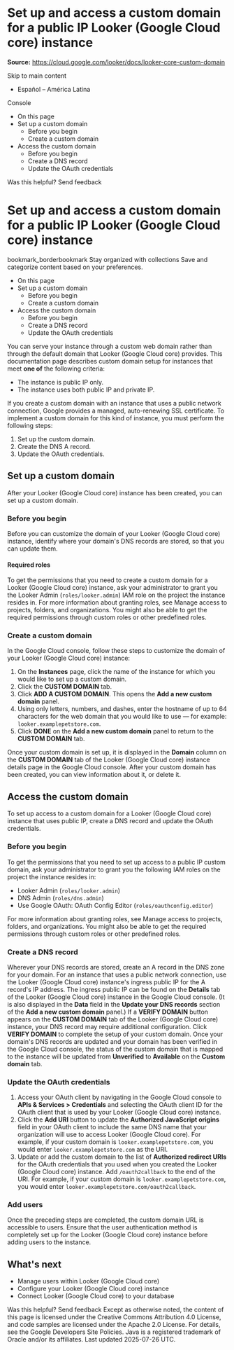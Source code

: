 # Set up and access a custom domain for a public IP Looker (Google Cloud core) instance

**Source:** https://cloud.google.com/looker/docs/looker-core-custom-domain

Skip to main content 
  * Español – América Latina

Console 


  * On this page
  * Set up a custom domain
    * Before you begin
    * Create a custom domain
  * Access the custom domain
    * Before you begin
    * Create a DNS record
    * Update the OAuth credentials




Was this helpful?
Send feedback 
#  Set up and access a custom domain for a public IP Looker (Google Cloud core) instance
bookmark_borderbookmark Stay organized with collections  Save and categorize content based on your preferences.
  * On this page
  * Set up a custom domain
    * Before you begin
    * Create a custom domain
  * Access the custom domain
    * Before you begin
    * Create a DNS record
    * Update the OAuth credentials


You can serve your instance through a custom web domain rather than through the default domain that Looker (Google Cloud core) provides.
This documentation page describes custom domain setup for instances that meet **one of** the following criteria:
  * The instance is public IP only.
  * The instance uses both public IP and private IP.


If you create a custom domain with an instance that uses a public network connection, Google provides a managed, auto-renewing SSL certificate.
To implement a custom domain for this kind of instance, you must perform the following steps:
  1. Set up the custom domain.
  2. Create the DNS A record.
  3. Update the OAuth credentials.


## Set up a custom domain
After your Looker (Google Cloud core) instance has been created, you can set up a custom domain.
### Before you begin
Before you can customize the domain of your Looker (Google Cloud core) instance, identify where your domain's DNS records are stored, so that you can update them.
#### Required roles
To get the permissions that you need to create a custom domain for a Looker (Google Cloud core) instance, ask your administrator to grant you the Looker Admin  (`roles/looker.admin`) IAM role on the project the instance resides in. For more information about granting roles, see Manage access to projects, folders, and organizations. 
You might also be able to get the required permissions through custom roles or other predefined roles. 
### Create a custom domain
In the Google Cloud console, follow these steps to customize the domain of your Looker (Google Cloud core) instance:
  1. On the **Instances** page, click the name of the instance for which you would like to set up a custom domain.
  2. Click the **CUSTOM DOMAIN** tab.
  3. Click **ADD A CUSTOM DOMAIN**.
This opens the **Add a new custom domain** panel.
  4. Using only letters, numbers, and dashes, enter the hostname of up to 64 characters for the web domain that you would like to use — for example: `looker.examplepetstore.com`.
  5. Click **DONE** on the **Add a new custom domain** panel to return to the **CUSTOM DOMAIN** tab.


Once your custom domain is set up, it is displayed in the **Domain** column on the **CUSTOM DOMAIN** tab of the Looker (Google Cloud core) instance details page in the Google Cloud console.
After your custom domain has been created, you can view information about it, or delete it.
## Access the custom domain
To set up access to a custom domain for a Looker (Google Cloud core) instance that uses public IP, create a DNS record and update the OAuth credentials.
### Before you begin
To get the permissions that you need to set up access to a public IP custom domain, ask your administrator to grant you the following IAM roles on the project the instance resides in: 
  * Looker Admin  (`roles/looker.admin`) 
  * DNS Admin  (`roles/dns.admin`) 
  * Use Google OAuth: OAuth Config Editor  (`roles/oauthconfig.editor`) 


For more information about granting roles, see Manage access to projects, folders, and organizations. 
You might also be able to get the required permissions through custom roles or other predefined roles. 
### Create a DNS record
Wherever your DNS records are stored, create an A record in the DNS zone for your domain. For an instance that uses a public network connection, use the Looker (Google Cloud core) instance's ingress public IP for the A record's IP address. The ingress public IP can be found on the **Details** tab of the Looker (Google Cloud core) instance in the Google Cloud console. (It is also displayed in the **Data** field in the **Update your DNS records** section of the **Add a new custom domain** panel.)
If a **VERIFY DOMAIN** button appears on the **CUSTOM DOMAIN** tab of the Looker (Google Cloud core) instance, your DNS record may require additional configuration. Click **VERIFY DOMAIN** to complete the setup of your custom domain.
Once your domain's DNS records are updated and your domain has been verified in the Google Cloud console, the status of the custom domain that is mapped to the instance will be updated from **Unverified** to **Available** on the **Custom domain** tab.
### Update the OAuth credentials
  1. Access your OAuth client by navigating in the Google Cloud console to **APIs & Services > Credentials** and selecting the OAuth client ID for the OAuth client that is used by your Looker (Google Cloud core) instance.
  2. Click the **Add URI** button to update the **Authorized JavaScript origins** field in your OAuth client to include the same DNS name that your organization will use to access Looker (Google Cloud core). For example, if your custom domain is `looker.examplepetstore.com`, you would enter `looker.examplepetstore.com` as the URI.
  3. Update or add the custom domain to the list of **Authorized redirect URIs** for the OAuth credentials that you used when you created the Looker (Google Cloud core) instance. Add `/oauth2callback` to the end of the URI. For example, if your custom domain is `looker.examplepetstore.com`, you would enter `looker.examplepetstore.com/oauth2callback`.


### Add users
Once the preceding steps are completed, the custom domain URL is accessible to users.
Ensure that the user authentication method is completely set up for the Looker (Google Cloud core) instance before adding users to the instance.
## What's next
  * Manage users within Looker (Google Cloud core)
  * Configure your Looker (Google Cloud core) instance
  * Connect Looker (Google Cloud core) to your database


Was this helpful?
Send feedback 
Except as otherwise noted, the content of this page is licensed under the Creative Commons Attribution 4.0 License, and code samples are licensed under the Apache 2.0 License. For details, see the Google Developers Site Policies. Java is a registered trademark of Oracle and/or its affiliates.
Last updated 2025-07-26 UTC.



